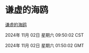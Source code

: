 # 谦虚的海鸥
[谦虚的海鸥](http://219.139.197.74:56308/qxdho/course/base/hotlink/index.php)

2024年 11月 02日 星期六 09:50:02 CST

2024年 11月 02日 星期六 01:50:02 GMT
